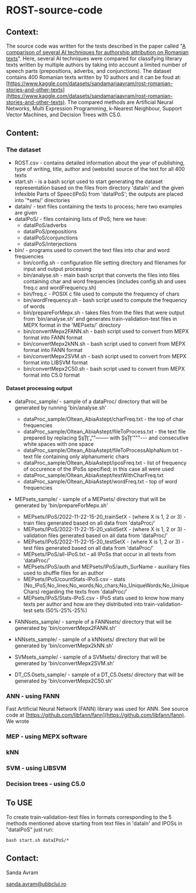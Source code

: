 # ROST-source-code
## Context:

The source code was written for the tests described in the paper called "[A comparison of several AI techniques for authorship attribution on Romanian texts](https://www.researchgate.net/publication/365299177_A_comparison_of_several_AI_techniques_for_authorship_attribution_on_Romanian_texts)". Here, several AI techniques were compared for classifying literary texts written by multiple authors by taking into account a limited number of speech parts (prepositions, adverbs, and conjunctions). The dataset contains 400 Romanian texts written by 10 authors and it can be foud at: [https://www.kaggle.com/datasets/sandamariaavram/rost-romanian-stories-and-other-texts](https://www.kaggle.com/datasets/sandamariaavram/rost-romanian-stories-and-other-texts). The compared methods are Artificial Neural Networks, Multi Expression Programming, k-Nearest Neighbour, Support Vector Machines, and Decision Trees with C5.0. 

## Content:

### The dataset
* ROST.csv - contains detailed information about the year of publishing, type of writing, title, author and (website) source of the text for all 400 texts 
* start.sh - is a bash script used to start generating the dataset representation based on the files from directory 'dataIn' and the given Infexible Parts of Speec(IPoS) from 'dataIPoS'; the outputs are placed into '*sets/' directories
* dataIn/ - text files containing the texts to process; here two examples are given
* dataIPoS/ - files containing lists of IPoS; here we have:
    * dataIPoS/adverbs
    * dataIPoS/prepositions
    * dataIPoS/conjunctions
    * dataIPoS/interjections
* bin/ - programs used to convert the text files into char and word frequencies
    * bin/config.sh - configuration file setting directory and filenames for input and output processing
    * bin/analyse.sh - main bash script that converts the files into files containing char and word frequencies (includes config.sh and uses freq.c and wordFrequency.sh)
    * bin/freq.c - POSIX c file used to compute the frequency of chars
    * bin/wordFrequency.sh - bash script used to compute the frequency of words
    * bin/prepareForMepx.sh - takes files from the files that were output from 'bin/analyse.sh' and generates train-validation-test files in MEPX format in the 'MEPsets/' directory
    * bin/convertMepx2FANN.sh - bash script used to convert from MEPX format into FANN format
    * bin/convertMepx2kNN.sh - bash script used to convert from MEPX format into FANN format
    * bin/convertMepx2SVM.sh - bash script used to convert from MEPX format into LIBSVM format
    * bin/convertMepx2C50.sh - bash script used to convert from MEPX format into C5.0 format

#### Dataset processing output
* dataProc_sample/ - sample of a dataProc/ directory that will be generated by running 'bin/analyse.sh'
    * dataProc_sample/Oltean_AbiaAstept/charFreq.txt - the top of char frequencies 
    * dataProc_sample/Oltean_AbiaAstept/fileToProcess.txt - the text file prepared by replacing ŞşŢţ’„“”—–― with ȘșȚț'\"\"\"--- and consecutive white spaces with one space
    * dataProc_sample/Oltean_AbiaAstept/fileToProcessAlphaNum.txt - text file containing only alphanumeric chars
    * dataProc_sample/Oltean_AbiaAstept/iposFreq.txt - list of frequency of occurence of the IPoSs specified; in this case all were used 
    * dataProc_sample/Oltean_AbiaAstept/textWithCharFreq.txt
    * dataProc_sample/Oltean_AbiaAstept/wordFreq.txt - top of word frequencies
    
 * MEPsets_sample/ - sample of a MEPsets/ directory that will be generated by 'bin/prepareForMepx.sh'
     * MEPsets/IPoS/2022-11-22-15-20_trainSetX - (where X is 1, 2 or 3) - train files generated based on all data from 'dataProc/'
     * MEPsets/IPoS/2022-11-22-15-20_validSetX - (where X is 1, 2 or 3) - validation files generated based on all data from 'dataProc/'
     * MEPsets/IPoS/2022-11-22-15-20_testSetX - (where X is 1, 2 or 3) - test files generated based on all data from 'dataProc/'
     * MEPsets/IPoS/all-IPoS.txt - all IPoSs that occur in all texts from 'dataProc/'
     * MEPsets/IPoS/auth and MEPsets/IPoS/auth_SurName - auxiliary files used to shuffle files for an author
     * MEPsets/IPoS/countStats-IPoS.csv - stats (No_IPoS;No_lines;No_words;No_chars;No_UniqueWords;No_UniqueChars) regarding the texts from 'dataProc/'
     * MEPsets/IPoS/Stats-IPoS.csv - IPoS stats used to know how many texts per author and how are they distributed into train-validation-test sets (50%-25%-25%)

* FANNsets_sample/ - sample of a FANNsets/ directory that will be generated by  'bin/convertMepx2FANN.sh'
* kNNsets_sample/ - sample of a kNNsets/ directory that will be generated by  'bin/convertMepx2kNN.sh'
* SVMsets_sample/ - sample of a SVMsets/ directory that will be generated by  'bin/convertMepx2SVM.sh'
* DT_C5.0sets_sample/ - sample of a DT_C5.0sets/ directory that will be generated by  'bin/convertMepx2C50.sh'
     
    
    

### ANN - using FANN

 Fast Artificial Neural Network (FANN) library was used for ANN. See source code at [https://github.com/libfann/fann](https://github.com/libfann/fann).
 We wrote

### MEP - using MEPX software

### kNN

### SVM - using LIBSVM

### Decision trees - using C5.0

## To USE

To create train-validation-test files in formats corresponding to the 5 methods mentioned above starting from text files in 'dataIn' and IPOSs in "dataIPoS" just run:

`bash start.sh dataIPoS/*`

## Contact:

Sanda Avram

[sanda.avram@ubbcluj.ro](sanda.avram@ubbcluj.ro)
